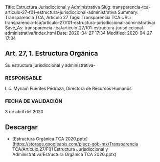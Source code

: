 Title: Estructura Jurisdiccional y Administrativa
Slug: transparencia-tca-articulo-27-f01-estructura-jurisdiccional-administrativa
Summary: Transparencia TCA, Artículo 27
Tags: Transparencia TCA
URL: transparencia-tca/articulo-27/f01-estructura-jurisdiccional-administrativa/
Save_As: transparencia-tca/articulo-27/f01-estructura-jurisdiccional-administrativa/index.html
Date: 2020-04-27 17:34
Modified: 2020-04-27 17:34


## Art. 27, 1. Estructura Orgánica

Su estructura jurisdiccional y administrativa-


### RESPONSABLE

Lic. Myriam Fuentes Pedraza, Directora de Recursos Humanos


### FECHA DE VALIDACIÓN

3 de abril del 2020



## Descargar


* [Estructura Orgánica TCA 2020.pptx](https://storage.googleapis.com/pjecz-gob-mx/Transparencia TCA/Artículo 27/F01 Estructura Jurisdiccional y Administrativa/Estructura Orgánica TCA 2020.pptx)


